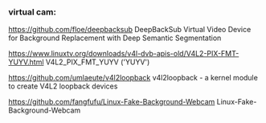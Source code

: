 ### virtual cam:

https://github.com/floe/deepbacksub
DeepBackSub
Virtual Video Device for Background Replacement with Deep Semantic Segmentation

https://www.linuxtv.org/downloads/v4l-dvb-apis-old/V4L2-PIX-FMT-YUYV.html
V4L2_PIX_FMT_YUYV ('YUYV')

https://github.com/umlaeute/v4l2loopback
v4l2loopback - a kernel module to create V4L2 loopback devices

https://github.com/fangfufu/Linux-Fake-Background-Webcam
Linux-Fake-Background-Webcam
